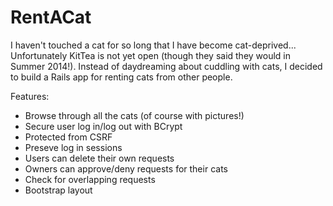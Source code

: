 RentACat
========

I haven't touched a cat for so long that I have become cat-deprived... Unfortunately KitTea is not yet open (though they said they would in Summer 2014!). Instead of daydreaming about cuddling with cats, I decided to build a Rails app for renting cats from other people.

Features:
- Browse through all the cats (of course with pictures!)
- Secure user log in/log out with BCrypt
- Protected from CSRF
- Preseve log in sessions
- Users can delete their own requests
- Owners can approve/deny requests for their cats
- Check for overlapping requests
- Bootstrap layout
